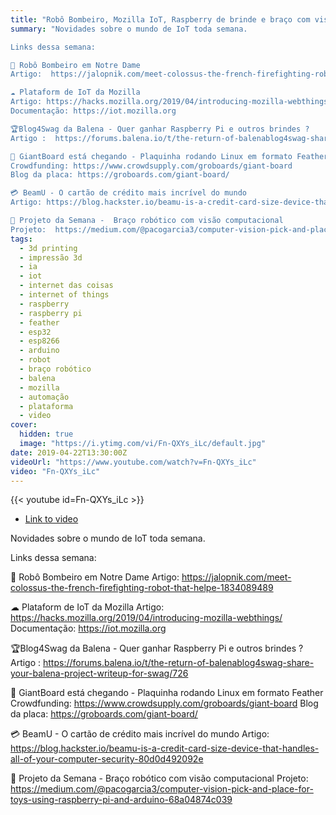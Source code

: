 ```yaml
---
title: "Robô Bombeiro, Mozilla IoT, Raspberry de brinde e braço com visão computational - Novidades IoT #8"
summary: "Novidades sobre o mundo de IoT toda semana.

Links dessa semana:

🤖 Robô Bombeiro em Notre Dame
Artigo:  https://jalopnik.com/meet-colossus-the-french-firefighting-robot-that-helpe-1834089489

☁ Plataform de IoT da Mozilla
Artigo: https://hacks.mozilla.org/2019/04/introducing-mozilla-webthings/
Documentação: https://iot.mozilla.org

🏆Blog4Swag da Balena - Quer ganhar Raspberry Pi e outros brindes ?
Artigo :  https://forums.balena.io/t/the-return-of-balenablog4swag-share-your-balena-project-writeup-for-swag/726

🐍 GiantBoard está chegando - Plaquinha rodando Linux em formato Feather
Crowdfunding: https://www.crowdsupply.com/groboards/giant-board
Blog da placa: https://groboards.com/giant-board/

💳 BeamU - O cartão de crédito mais incrível do mundo
Artigo: https://blog.hackster.io/beamu-is-a-credit-card-size-device-that-handles-all-of-your-computer-security-80d0d492092e

🤖 Projeto da Semana -  Braço robótico com visão computacional
Projeto:  https://medium.com/@pacogarcia3/computer-vision-pick-and-place-for-toys-using-raspberry-pi-and-arduino-68a04874c039"
tags:
  - 3d printing
  - impressão 3d
  - ia
  - iot
  - internet das coisas
  - internet of things
  - raspberry
  - raspberry pi
  - feather
  - esp32
  - esp8266
  - arduino
  - robot
  - braço robótico
  - balena
  - mozilla
  - automação
  - plataforma
  - video
cover:
  hidden: true
  image: "https://i.ytimg.com/vi/Fn-QXYs_iLc/default.jpg"
date: 2019-04-22T13:30:00Z
videoUrl: "https://www.youtube.com/watch?v=Fn-QXYs_iLc"
video: "Fn-QXYs_iLc"
---
```


<!-- truncate -->

{{< youtube id=Fn-QXYs_iLc >}}

- [Link to video](https://www.youtube.com/watch?v=Fn-QXYs_iLc)

Novidades sobre o mundo de IoT toda semana.

Links dessa semana:

🤖 Robô Bombeiro em Notre Dame
Artigo:  https://jalopnik.com/meet-colossus-the-french-firefighting-robot-that-helpe-1834089489

☁ Plataform de IoT da Mozilla
Artigo: https://hacks.mozilla.org/2019/04/introducing-mozilla-webthings/
Documentação: https://iot.mozilla.org

🏆Blog4Swag da Balena - Quer ganhar Raspberry Pi e outros brindes ?
Artigo :  https://forums.balena.io/t/the-return-of-balenablog4swag-share-your-balena-project-writeup-for-swag/726

🐍 GiantBoard está chegando - Plaquinha rodando Linux em formato Feather
Crowdfunding: https://www.crowdsupply.com/groboards/giant-board
Blog da placa: https://groboards.com/giant-board/

💳 BeamU - O cartão de crédito mais incrível do mundo
Artigo: https://blog.hackster.io/beamu-is-a-credit-card-size-device-that-handles-all-of-your-computer-security-80d0d492092e

🤖 Projeto da Semana -  Braço robótico com visão computacional
Projeto:  https://medium.com/@pacogarcia3/computer-vision-pick-and-place-for-toys-using-raspberry-pi-and-arduino-68a04874c039

